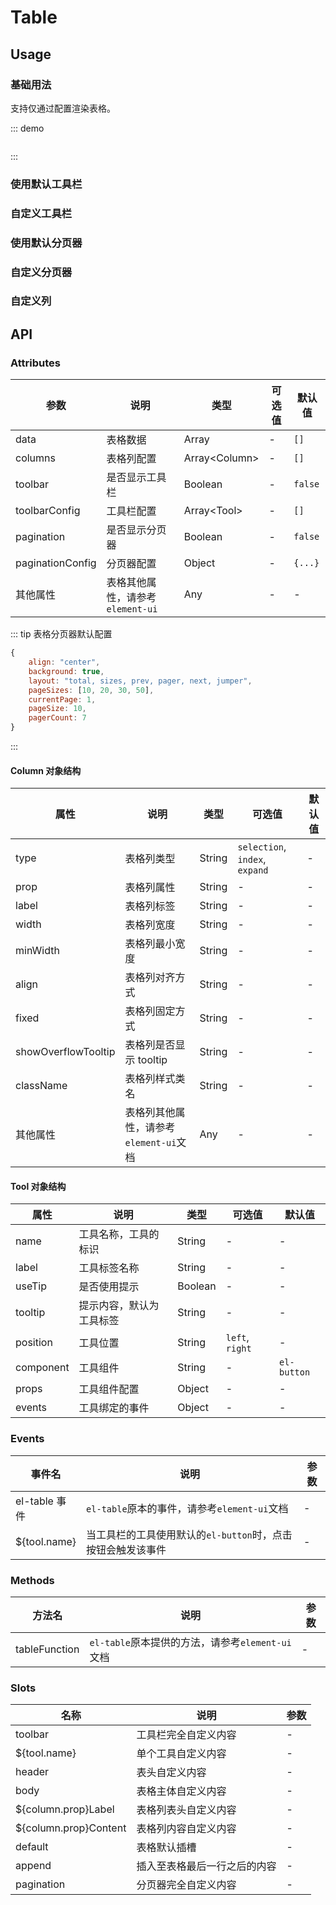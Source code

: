 # Table

## Usage

### 基础用法

支持仅通过配置渲染表格。

::: demo


```vue

```

:::

### 使用默认工具栏

### 自定义工具栏

### 使用默认分页器

### 自定义分页器

### 自定义列

## API

### Attributes

| 参数             | 说明                             | 类型            | 可选值 | 默认值  |
| ---------------- | -------------------------------- | --------------- | ------ | ------- |
| data             | 表格数据                         | Array           | -      | `[]`    |
| columns          | 表格列配置                       | Array\<Column\> | -      | `[]`    |
| toolbar          | 是否显示工具栏                   | Boolean         | -      | `false` |
| toolbarConfig    | 工具栏配置                       | Array\<Tool\>   | -      | `[]`    |
| pagination       | 是否显示分页器                   | Boolean         | -      | `false` |
| paginationConfig | 分页器配置                       | Object          | -      | `{...}` |
| 其他属性         | 表格其他属性，请参考`element-ui` | Any             | -      | -       |

::: tip 表格分页器默认配置

```javascript
{
    align: "center",
    background: true,
    layout: "total, sizes, prev, pager, next, jumper",
    pageSizes: [10, 20, 30, 50],
    currentPage: 1,
    pageSize: 10,
    pagerCount: 7
}
```

:::

#### Column 对象结构

| 属性                | 说明                                   | 类型   | 可选值                         | 默认值 |
| ------------------- | -------------------------------------- | ------ | ------------------------------ | ------ |
| type                | 表格列类型                             | String | `selection`, `index`, `expand` | -      |
| prop                | 表格列属性                             | String | -                              | -      |
| label               | 表格列标签                             | String | -                              | -      |
| width               | 表格列宽度                             | String | -                              | -      |
| minWidth            | 表格列最小宽度                         | String | -                              | -      |
| align               | 表格列对齐方式                         | String | -                              | -      |
| fixed               | 表格列固定方式                         | String | -                              | -      |
| showOverflowTooltip | 表格列是否显示 tooltip                 | String | -                              | -      |
| className           | 表格列样式类名                         | String | -                              | -      |
| 其他属性            | 表格列其他属性，请参考`element-ui`文档 | Any    | -                              | -      |

#### Tool 对象结构

| 属性      | 说明                     | 类型    | 可选值          | 默认值      |
| --------- | ------------------------ | ------- | --------------- | ----------- |
| name      | 工具名称，工具的标识     | String  | -               | -           |
| label     | 工具标签名称             | String  | -               | -           |
| useTip    | 是否使用提示             | Boolean | -               | -           |
| tooltip   | 提示内容，默认为工具标签 | String  | -               | -           |
| position  | 工具位置                 | String  | `left`, `right` | -           |
| component | 工具组件                 | String  | -               | `el-button` |
| props     | 工具组件配置             | Object  | -               | -           |
| events    | 工具绑定的事件           | Object  | -               | -           |

### Events

| 事件名        | 说明                                                        | 参数 |
| ------------- | ----------------------------------------------------------- | ---- |
| el-table 事件 | `el-table`原本的事件，请参考`element-ui`文档                | -    |
| ${tool.name}  | 当工具栏的工具使用默认的`el-button`时，点击按钮会触发该事件 | -    |

### Methods

| 方法名        | 说明                                             | 参数 |
| ------------- | ------------------------------------------------ | ---- |
| tableFunction | `el-table`原本提供的方法，请参考`element-ui`文档 | -    |

### Slots

| 名称                  | 说明                         | 参数 |
| --------------------- | ---------------------------- | ---- |
| toolbar               | 工具栏完全自定义内容         | -    |
| ${tool.name}          | 单个工具自定义内容           | -    |
| header                | 表头自定义内容               | -    |
| body                  | 表格主体自定义内容           | -    |
| ${column.prop}Label   | 表格列表头自定义内容         | -    |
| ${column.prop}Content | 表格列内容自定义内容         | -    |
| default               | 表格默认插槽                 | -    |
| append                | 插入至表格最后一行之后的内容 | -    |
| pagination            | 分页器完全自定义内容         | -    |
